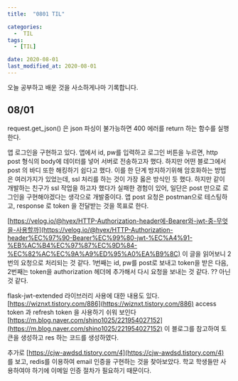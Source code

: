 ```yaml
---
title:  "0801 TIL" 

categories:
  -  TIL
tags:
  - [TIL]

date: 2020-08-01
last_modified_at: 2020-08-01
---
```


오늘 공부하고 배운 것을 사소하게나마 기록합니다. 

## 08/01
request.get_json() 은 json 파싱이 불가능하면 400 에러를 return 하는 함수를 실행한다.

앱 로그인을 구현하고 있다. 앱에서 id, pw를 입력하고 로그인 버튼을 누르면, http post 형식의 body에 데이터를 넣어 서버로 전송하고자 했다. 하지만 어떤 블로그에서 post 의 바디 또한 해킹하기 쉽다고 했다. 이를 한 단계 방지하기위해 암호화하는 방법은 여러가지가 있었는데, ssl 처리를 하는 것이 가장 옳은 방식인 듯 했다. 하지만 같이 개발하는 친구가 ssl 작업을 하고자 했다가 실패한 경험이 있어, 일단은 post 만으로 로그인을 구현해야겠다는 생각으로 개발중이다. 앱 post 요청은 postman으로 테스팅하고, response 로 token 을 전달받는 것을 목표로 한다. 

[https://velog.io/@hyex/HTTP-Authorization-header에-Bearer와-jwt-중-무엇을-사용할까](https://velog.io/@hyex/HTTP-Authorization-header%EC%97%90-Bearer%EC%99%80-jwt-%EC%A4%91-%EB%AC%B4%EC%97%87%EC%9D%84-%EC%82%AC%EC%9A%A9%ED%95%A0%EA%B9%8C) 이 글을 읽어보니 2번의 요청으로 처리되는 것 같다. 1번째는 id, pw를 post로 보내고 token을 받은 다음, 2번째는 token을 authorization 헤더에 추가해서 다시 요청을 보내는 것 같다. ?? 아닌 것 같다. 

flask-jwt-extended 라이브러리 사용에 대한 내용도 있다. [https://wiznxt.tistory.com/886](https://wiznxt.tistory.com/886) access token 과 refresh token 을 사용하기 쉬워 보인다 [https://m.blog.naver.com/shino1025/221954027152](https://m.blog.naver.com/shino1025/221954027152) 이 블로그를 참고하여 토큰을 생성하고 res 하는 코드를 생성하였다. 

추가로 [https://cjw-awdsd.tistory.com/4](https://cjw-awdsd.tistory.com/4) 를 보고, redis를 이용하여 email 인증을 구현하는 것을 찾아보았다. 학교 학생들만 사용하여야 하기에 이메일 인증 절차가 필요하기 때문이다.